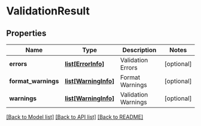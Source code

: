 # ValidationResult

## Properties
Name | Type | Description | Notes
------------ | ------------- | ------------- | -------------
**errors** | [**list[ErrorInfo]**](ErrorInfo.md) | Validation Errors | [optional] 
**format_warnings** | [**list[WarningInfo]**](WarningInfo.md) | Format Warnings | [optional] 
**warnings** | [**list[WarningInfo]**](WarningInfo.md) | Validation Warnings | [optional] 

[[Back to Model list]](../README.md#documentation-for-models) [[Back to API list]](../README.md#documentation-for-api-endpoints) [[Back to README]](../README.md)


